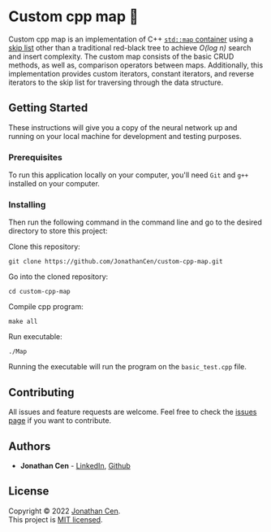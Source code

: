 # Custom cpp map 📘

Custom cpp map is an implementation of C++ [`std::map` container](https://en.cppreference.com/w/cpp/container/map) using a [skip list](https://en.wikipedia.org/wiki/Skip_list) other than a traditional red-black tree to achieve _O(log n)_ search and insert complexity. The custom map consists of the basic CRUD methods, as well as, comparison operators between maps. Additionally, this implementation provides custom iterators, constant iterators, and reverse iterators to the skip list for traversing through the data structure.

## Getting Started

These instructions will give you a copy of the neural network up and running on
your local machine for development and testing purposes.

### Prerequisites

To run this application locally on your computer, you'll need `Git` and `g++` installed on your computer.

### Installing

Then run the following command in the command line and go to the desired directory to store this project:

Clone this repository:

    git clone https://github.com/JonathanCen/custom-cpp-map.git

Go into the cloned repository:

```
cd custom-cpp-map
```

Compile cpp program:

```
make all
```

Run executable:

```
./Map
```

Running the executable will run the program on the `basic_test.cpp` file.

## Contributing

All issues and feature requests are welcome.
Feel free to check the [issues page](https://github.com/JonathanCen/custom-cpp-map/issues) if you want to contribute.

## Authors

- **Jonathan Cen** - [LinkedIn](https://www.linkedin.com/in/jonathancen/), [Github](https://github.com/JonathanCen)

## License

Copyright © 2022 [Jonathan Cen](<ADD PERSONAL WEBSITE LINK>).\
This project is [MIT licensed](https://github.com/JonathanCen/custom-cpp-map/blob/main/LICENSE).
